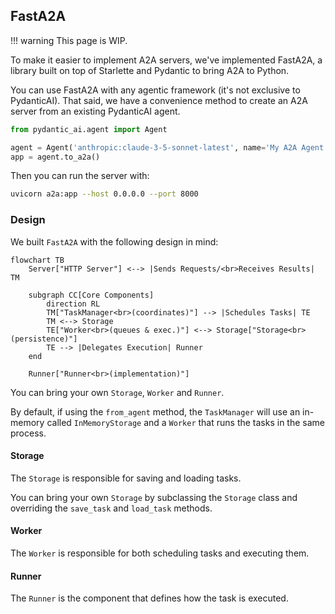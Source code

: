 ## FastA2A

!!! warning
    This page is WIP.

To make it easier to implement A2A servers, we've implemented FastA2A,
a library built on top of Starlette and Pydantic to bring A2A to Python.

You can use FastA2A with any agentic framework (it's not exclusive
to PydanticAI). That said, we have a convenience method to create an
A2A server from an existing PydanticAI agent.

```python {title="a2a.py}
from pydantic_ai.agent import Agent

agent = Agent('anthropic:claude-3-5-sonnet-latest', name='My A2A Agent')
app = agent.to_a2a()
```

Then you can run the server with:

```bash
uvicorn a2a:app --host 0.0.0.0 --port 8000
```

### Design

We built `FastA2A` with the following design in mind:

```mermaid
flowchart TB
    Server["HTTP Server"] <--> |Sends Requests/<br>Receives Results| TM

    subgraph CC[Core Components]
        direction RL
        TM["TaskManager<br>(coordinates)"] --> |Schedules Tasks| TE
        TM <--> Storage
        TE["Worker<br>(queues & exec.)"] <--> Storage["Storage<br>(persistence)"]
        TE --> |Delegates Execution| Runner
    end

    Runner["Runner<br>(implementation)"]
```

You can bring your own `Storage`, `Worker` and `Runner`.

By default, if using the `from_agent` method, the `TaskManager` will use an
in-memory called `InMemoryStorage` and a `Worker` that runs the tasks in the
same process.

#### Storage

The `Storage` is responsible for saving and loading tasks.

You can bring your own `Storage` by subclassing the `Storage` class and
overriding the `save_task` and `load_task` methods.

#### Worker

The `Worker` is responsible for both scheduling tasks and executing them.

#### Runner

The `Runner` is the component that defines how the task is executed.
